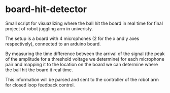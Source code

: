 # board-hit-detector 
Small script for visuazlizing where the ball hit the board in real time for final project of robot juggling arm in univeristy.

The setup is a board with 4 microphones (2 for the x and y axes respectively), connected to an arduino board.

 By measuring the time difference between the arrival of the signal (the peak of the amplitude for a threshold voltage we determine) for each microphone pair and mapping it to the location on the board we can determine where the ball hit the board it real time.

 This information will be parsed and sent to the controller of the robot arm for closed loop feedback control.